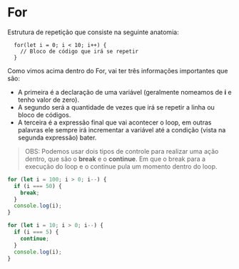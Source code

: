 # For

Estrutura de repetição que consiste na seguinte anatomia:

```Js
  for(let i = 0; i < 10; i++) {
    // Bloco de código que irá se repetir
  }
```

Como vimos acima dentro do For, vai ter três informações importantes que são:

- A primeira é a declaração de uma variável (geralmente nomeamos de **i** e tenho valor de zero).
- A segundo será a quantidade de vezes que irá se repetir a linha ou bloco de códigos.
- A terceira é a expressão final que vai acontecer o loop, em outras palavras ele sempre irá incrementar a variável até a condição (vista na segunda expressão) bater.

> OBS: Podemos usar dois tipos de controle para realizar uma ação dentro, que são o **break** e o **continue**. Em que o break para a execução do loop e o continue pula um momento dentro do loop.

```js
for (let i = 100; i > 0; i--) {
  if (i === 50) {
    break;
  }
  console.log(i);
}
```

```js
for (let i = 10; i > 0; i--) {
  if (i === 5) {
    continue;
  }
  console.log(i);
}
```
